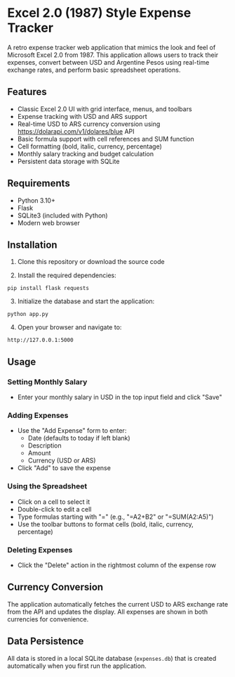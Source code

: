 # Excel 2.0 (1987) Style Expense Tracker

A retro expense tracker web application that mimics the look and feel of Microsoft Excel 2.0 from 1987. This application allows users to track their expenses, convert between USD and Argentine Pesos using real-time exchange rates, and perform basic spreadsheet operations.

## Features

- Classic Excel 2.0 UI with grid interface, menus, and toolbars
- Expense tracking with USD and ARS support
- Real-time USD to ARS currency conversion using https://dolarapi.com/v1/dolares/blue API
- Basic formula support with cell references and SUM function
- Cell formatting (bold, italic, currency, percentage)
- Monthly salary tracking and budget calculation
- Persistent data storage with SQLite

## Requirements

- Python 3.10+
- Flask
- SQLite3 (included with Python)
- Modern web browser

## Installation

1. Clone this repository or download the source code

2. Install the required dependencies:
```
pip install flask requests
```

3. Initialize the database and start the application:
```
python app.py
```

4. Open your browser and navigate to:
```
http://127.0.0.1:5000
```

## Usage

### Setting Monthly Salary
- Enter your monthly salary in USD in the top input field and click "Save"

### Adding Expenses
- Use the "Add Expense" form to enter:
  - Date (defaults to today if left blank)
  - Description
  - Amount
  - Currency (USD or ARS)
- Click "Add" to save the expense

### Using the Spreadsheet
- Click on a cell to select it
- Double-click to edit a cell
- Type formulas starting with "=" (e.g., "=A2+B2" or "=SUM(A2:A5)")
- Use the toolbar buttons to format cells (bold, italic, currency, percentage)

### Deleting Expenses
- Click the "Delete" action in the rightmost column of the expense row

## Currency Conversion
The application automatically fetches the current USD to ARS exchange rate from the API and updates the display. All expenses are shown in both currencies for convenience.

## Data Persistence
All data is stored in a local SQLite database (`expenses.db`) that is created automatically when you first run the application. 